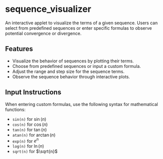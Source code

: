 # sequence_visualizer
An interactive applet to visualize the terms of a given sequence. Users can select from predefined sequences or enter specific formulas to observe potential convergence or divergence. 

## Features

- Visualize the behavior of sequences by plotting their terms.
- Choose from predefined sequences or input a custom formula.
- Adjust the range and step size for the sequence terms.
- Observe the sequence behavior through interactive plots.

## Input Instructions

When entering custom formulas, use the following syntax for mathematical functions:

- `sin(n)` for $\sin(n)$
- `cos(n)` for $\cos(n)$
- `tan(n)` for $\tan(n)$
- `atan(n)` for $\arctan(n)$
- `exp(n)` for $e^n$
- `log(n)` for $\ln(n)$
- `sqrt(n)` for $\sqrt{n}$
